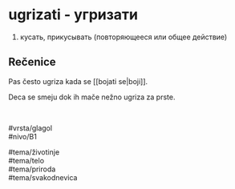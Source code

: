 # ugrizati - угризати

1. кусать, прикусывать (повторяющееся или общее действие)  

## Rečenice

Pas često ugriza kada se [[bojati se|boji]].

Deca se smeju dok ih mače nežno ugriza za prste.

<br>

#vrsta/glagol  
#nivo/B1  

#tema/životinje  
#tema/telo  
#tema/priroda  
#tema/svakodnevica  
